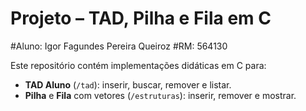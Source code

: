 # Projeto – TAD, Pilha e Fila em C

#Aluno: Igor Fagundes Pereira Queiroz
#RM: 564130

Este repositório contém implementações didáticas em C para:
- **TAD Aluno** (`/tad`): inserir, buscar, remover e listar.
- **Pilha** e **Fila** com vetores (`/estruturas`): inserir, remover e mostrar.
